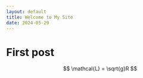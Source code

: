 ```yaml
---
layout: default
title: Welcome to My Site
date: 2024-05-29
---
```


# First post

$$
\mathcal{L} = \sqrt{g}R
$$
